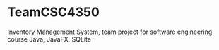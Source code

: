 # TeamCSC4350

Inventory Management System, team project for software engineering course
Java, JavaFX, SQLite

